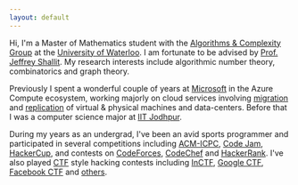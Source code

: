 ```yaml
---
layout: default
---
```


<div class="row just-text">
    <div class="jumbotron" style="background:none;">
    <p class="lead">
        Hi, I'm a Master of Mathematics student with the <a href="http://algcomp.uwaterloo.ca/">Algorithms & Complexity Group</a> at the <a href="https://uwaterloo.ca/">University of Waterloo</a>. I am fortunate to be advised by <a href="https://cs.uwaterloo.ca/~shallit/">Prof. Jeffrey Shallit</a>. My research interests include algorithmic number theory, combinatorics and graph theory.<br>
    </p>
    <p class="lead">
        Previously I spent a wonderful couple of years at <a href="https://microsoft.com/">Microsoft</a> in the Azure Compute ecosystem, working majorly on cloud services involving <a href="https://azure.microsoft.com/en-us/services/azure-migrate/">migration</a> and <a href="https://azure.microsoft.com/en-us/services/site-recovery/">replication</a> of virtual & physical machines and data-centers. Before that I was a computer science major at <a href="http://iitj.ac.in/">IIT Jodhpur</a>.
    </p>
    <p class="lead">
        During my years as an undergrad, I've been an avid sports programmer and participated in several competitions including <a href="http://icpc.baylor.edu">ACM-ICPC</a>, <a href="https://codingcompetitions.withgoogle.com/codejam">Code Jam</a>, <a href="https://www.facebook.com/hackercup/contest">HackerCup</a>, and contests on <a href="https://codeforces.com/">CodeForces</a>, <a href="">CodeChef</a> and <a href="">HackerRank</a>. I've also played <a href="https://ctftime.org/ctf-wtf/">CTF</a> style hacking contests including <a href="https://inctf.in/">InCTF</a>, <a href="https://capturetheflag.withgoogle.com/">Google CTF</a>, <a href="https://fbctf.com/">Facebook CTF</a> and <a href="https://ctftime.org/event/list/">others</a>.
    </p>
    </div>
</div>
